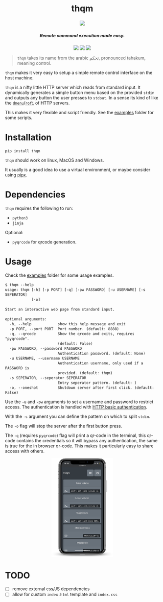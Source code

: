 <h1 align="center">thqm</h1>

<h3 align="center"><img src="https://i.imgur.com/gVB270Z.png" width="150"></h3>
<h5 align="center">Remote command execution made easy.</h5>
<p align="center">
  <a href="https://pypi.org/project/thqm/"><img src="https://img.shields.io/pypi/v/thqm"></a>
  <a href="./LICENSE.md"><img src="https://img.shields.io/badge/license-MIT-blue.svg"></a>
  <img src="https://img.shields.io/badge/platform-linux%20%7C%20macOS%7C%20windows-informational">
</p>

> `thqm` takes its name from the arabic تحكم, pronounced tahakum, meaning control.

`thqm` makes it very easy to setup a simple remote control interface on the host machine.

`thqm` is a nifty little HTTP server which reads from standard input. It dynamically generates a simple button menu based on the provided `stdin` and outputs any button the user presses to `stdout`.
In a sense its kind of like the [`dmenu`](https://tools.suckless.org/dmenu/)/[`rofi`](https://github.com/davatorium/rofi) of HTTP servers.

This makes it very flexible and script friendly. See the [examples](./examples) folder for some scripts.

# Installation
```shell
pip install thqm
```
`thqm` should work on linux, MacOS and Windows.

It usually is a good idea to use a virtual environment, or maybe consider using [pipx](https://github.com/pipxproject/pipx).

# Dependencies
`thqm` requires the following to run:
  * `python3`
  * `jinja`
  
Optional:
  * `pyqrcode` for qrcode generation.

# Usage
Check the [examples](./examples) folder for some usage examples.

```shell
$ thqm --help
usage: thqm [-h] [-p PORT] [-q] [-pw PASSWORD] [-u USERNAME] [-s SEPERATOR]
            [-o]

Start an interactive web page from standard input.

optional arguments:
  -h, --help            show this help message and exit
  -p PORT, --port PORT  Port number. (default: 8888)
  -q, --qrcode          Show the qrcode and exits, requires "pyqrcode".
                        (default: False)
  -pw PASSWORD, --password PASSWORD
                        Authentication password. (default: None)
  -u USERNAME, --username USERNAME
                        Authentication username, only used if a PASSWORD is
                        provided. (default: thqm)
  -s SEPERATOR, --seperator SEPERATOR
                        Entry seperator pattern. (default: )
  -o, --oneshot         Shutdown server after first click. (default: False)

```
Use the `-u` and `-pw` arguments to set a username and password to restrict access. The authentication is handled with [HTTP basic authentication](https://en.wikipedia.org/wiki/Basic_access_authentication).

With the `-s` argument you can define the pattern on which to split `stdin`.

The `-o` flag will stop the server after the first button press.

The `-q` (requires `pyqrcode`) flag will print a qr-code in the terminal, this qr-code contains the credentials so it will bypass any authentication, the same is true for the in browser qr-code. This makes it particularly easy to share access with others.
<p align="center">
 <img src="./images/thqm_phone_portrait.png" width="200" />
</p>

# TODO
- [ ] remove external css/JS dependencies
- [ ] allow for custom `index.html` template and `index.css`
